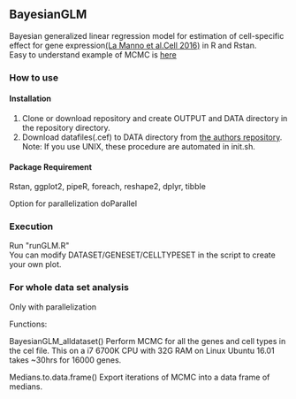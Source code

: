 ## BayesianGLM
Bayesian generalized linear regression model for estimation of cell-specific effect for gene expression[(La Manno et al.Cell 2016)](http://linnarssonlab.org/publications/2016/10/06/midbrain/) in R and Rstan.  
Easy to understand example of MCMC is [here](http://www.bewersdorff-online.de/amonopoly)

### How to use
#### Installation
1. Clone or download repository and create OUTPUT and DATA directory in the repository directory.  
2. Download datafiles(.cef) to DATA directory from [the authors repository](https://github.com/linnarsson-lab/ipynb-lamanno2016/tree/master/data).  
Note: If you use UNIX, these procedure are automated in init.sh.

#### Package Requirement
Rstan, ggplot2, pipeR, foreach, reshape2, dplyr, tibble

Option for parallelization
doParallel

### Execution
Run "runGLM.R"  
You can modify DATASET/GENESET/CELLTYPESET in the script to create your own plot.

### For whole data set analysis  
Only with parallelization    

Functions:        

BayesianGLM_alldataset() Perform MCMC for all the genes and cell types in the cel file. This on a i7 6700K CPU with 32G RAM on Linux Ubuntu 16.01 takes ~30hrs for 16000 genes.

Medians.to.data.frame() Export iterations of MCMC into a data frame of medians.     

